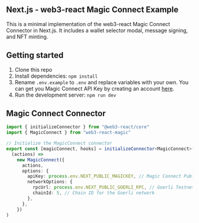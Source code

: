 ## Next.js - web3-react Magic Connect Example

This is a minimal implementation of the web3-react Magic Connect Connector in Next.js. 
It includes a wallet selector modal, message signing, and NFT minting.

## Getting started

1. Clone this repo
2. Install dependencies: `npm install`
3. Rename `.env.example` to `.env` and replace variables with your own. You can get you Magic Connect API Key by creating an account [here](https://magic.link/).
4. Run the development server: `npm run dev`


## Magic Connect Connector

```ts
import { initializeConnector } from "@web3-react/core"
import { MagicConnect } from "web3-react-magic"

// Initialize the MagicConnect connector
export const [magicConnect, hooks] = initializeConnector<MagicConnect>(
  (actions) =>
    new MagicConnect({
      actions,
      options: {
        apiKey: process.env.NEXT_PUBLIC_MAGICKEY, // Magic Connect Publishable API key
        networkOptions: {
          rpcUrl: process.env.NEXT_PUBLIC_GOERLI_RPC, // Goerli Testnet RPC URL
          chainId: 5, // Chain ID for the Goerli network
        },
      },
    })
)
```
